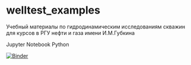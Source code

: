 # welltest_examples
Учебный материалы по гидродинамическим исследованиям скважин для курсов в РГУ нефти и газа имени И.М.Губкина

Jupyter Notebook Python


[![Binder](https://mybinder.org/badge_logo.svg)](https://mybinder.org/v2/gh/khabibullinra/welltest_examples/HEAD?urlpath=tree)
